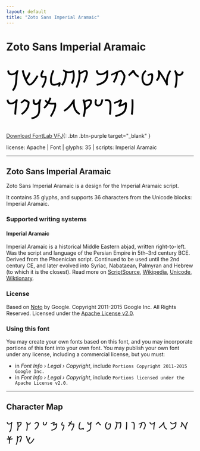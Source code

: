 ```yaml
---
layout: default
title: "Zoto Sans Imperial Aramaic"
---
```


# Zoto Sans Imperial Aramaic

<div contenteditable="true" style="font-family: 'Zoto Sans Imperial Aramaic'; font-size: 4em; color:black; margin: 0.5em 0 0.5em 0; line-height: 1.4em;">
𐡑𐡀𐡈𐡉𐡄𐡁 𐡕𐡇𐡋𐡍𐡔𐡓 𐡆𐡎𐡅𐡏𐡒𐡂 𐡌𐡊𐡐𐡃
</div>

[Download FontLab VFJ](https://downgit.github.io/#/home?url=https://github.com/fontlabcom/getgo-fonts/blob/main/getgo-fonts/apache/zotosans/zotosans-imperialaramaic.vfj){: .btn .btn-purple target="_blank" }

license: Apache \| Font \| glyphs: 35 \| scripts: Imperial Aramaic

---


## Zoto Sans Imperial Aramaic

Zoto Sans Imperial Aramaic is a design for the Imperial Aramaic script.

It contains 35 glyphs, and supports 36 characters from the Unicode blocks: Imperial Aramaic.


### Supported writing systems


#### Imperial Aramaic

Imperial Aramaic is a historical Middle Eastern abjad, written right-to-left. Was the script and language of the Persian Empire in 5th–3rd century BCE. Derived from the Phoenician script. Continued to be used until the 2nd century CE, and later evolved into Syriac, Nabataean, Palmyran and Hebrew (to which it is the closest). Read more on [ScriptSource](https://scriptsource.org/scr/Armi), [Wikipedia](https://en.wikipedia.org/wiki/ISO_15924:Armi), [Unicode](https://www.unicode.org/versions/Unicode13.0.0/ch10.pdf#G29567), [Wiktionary](https://en.wiktionary.org/wiki/Category:Imperial_Aramaic_script).


### License

Based on [Noto](https://github.com/notofonts) by Google. Copyright 2011-2015 Google Inc. All Rights Reserved. Licensed under the [Apache License v2.0](https://www.apache.org/licenses/LICENSE-2.0.txt).

### Using this font

You may create your own fonts based on this font, and you may incorporate portions of this font into your own font. You may publish your own font under any license, including a commercial license, but you must:

- in _Font Info › Legal › Copyright_, include `Portions Copyright 2011-2015 Google Inc.`
- in _Font Info › Legal › Copyright_, include `Portions licensed under the Apache License v2.0.`


---

## Character Map

<div style="font-family: 'Zoto Sans Imperial Aramaic'; font-size: 2em;">
𐡀 𐡁 𐡂 𐡃 𐡄 𐡅 𐡆 𐡇 𐡈 𐡉 𐡊 𐡋 𐡌 𐡍 𐡎 𐡏 𐡐 𐡑 𐡒 𐡓 𐡔 𐡕 𐡗
</div>

